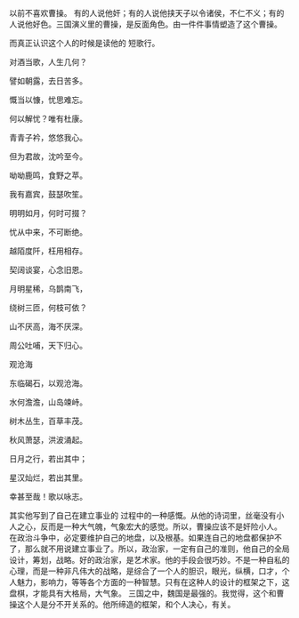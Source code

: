 以前不喜欢曹操。
有的人说他奸；有的人说他挟天子以令诸侯，不仁不义；有的人说他好色。三国演义里的曹操，是反面角色。由一件件事情塑造了这个曹操。

而真正认识这个人的时候是读他的 短歌行。


对酒当歌，人生几何？

譬如朝露，去日苦多。

慨当以慷，忧思难忘。

何以解忧？唯有杜康。

青青子衿，悠悠我心。

但为君故，沈吟至今。

呦呦鹿鸣，食野之苹。

我有嘉宾，鼓瑟吹笙。

明明如月，何时可掇？

忧从中来，不可断绝。

越陌度阡，枉用相存。

契阔谈宴，心念旧恩。

月明星稀，乌鹊南飞，

绕树三匝，何枝可依？

山不厌高，海不厌深。

周公吐哺，天下归心。


观沧海

东临碣石，以观沧海。

水何澹澹，山岛竦峙。

树木丛生，百草丰茂。

秋风萧瑟，洪波涌起。

日月之行，若出其中；

星汉灿烂，若出其里。

幸甚至哉！歌以咏志。

其实他写到了自己在建立事业的
过程中的一种感慨。从他的诗词里，丝毫没有小人之心，反而是一种大气魄，气象宏大的感觉。所以，曹操应该不是奸险小人。
在政治斗争中，必定要维护自己的地盘，以及根基。如果连自己的地盘都保护不了，那么就不用说建立事业了。所以，政治家，一定有自己的准则，他自己的全局设计，筹划，战略。好的政治家，是艺术家。他的手段会很巧妙。不是一种自私的心理，而是一种非凡伟大的战略，是综合了一个人的胆识，眼光，纵横，口才，个人魅力，影响力，等等各个方面的一种智慧。只有在这种人的设计的框架之下，这盘棋，才能具有大格局，大气象。
三国之中，魏国是最强的。我觉得，这个和曹操这个人是分不开关系的。他所缔造的框架，和个人决心，有关。

